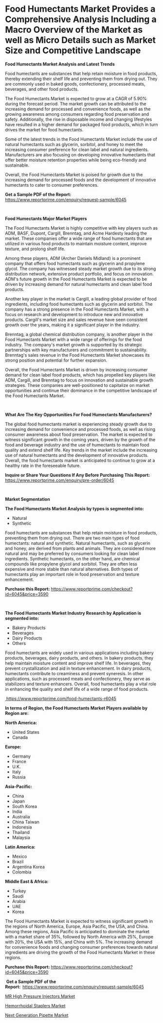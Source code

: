 <p><h1>Food Humectants Market Provides a Comprehensive Analysis Including a Macro Overview of the Market as well as Micro Details such as Market Size and Competitive Landscape</h1></p><p><strong>Food Humectants Market Analysis and Latest Trends</strong></p>
<p><p>Food humectants are substances that help retain moisture in food products, thereby extending their shelf life and preventing them from drying out. They are commonly used in baked goods, confectionery, processed meats, beverages, and other food products.</p><p>The Food Humectants Market is expected to grow at a CAGR of 5.90% during the forecast period. The market growth can be attributed to the increasing demand for processed and convenience foods, as well as the growing awareness among consumers regarding food preservation and safety. Additionally, the rise in disposable income and changing lifestyles have resulted in a higher demand for packaged food products, which in turn drives the market for food humectants.</p><p>Some of the latest trends in the Food Humectants Market include the use of natural humectants such as glycerin, sorbitol, and honey to meet the increasing consumer preference for clean label and natural ingredients. Manufacturers are also focusing on developing innovative humectants that offer better moisture retention properties while being eco-friendly and sustainable.</p><p>Overall, the Food Humectants Market is poised for growth due to the increasing demand for processed foods and the development of innovative humectants to cater to consumer preferences.</p></p>
<p><strong>Get a Sample PDF of the Report:&nbsp;</strong> <a href="https://www.reportprime.com/enquiry/request-sample/6045">https://www.reportprime.com/enquiry/request-sample/6045</a></p>
<p>&nbsp;</p>
<p><strong>Food Humectants Major Market Players</strong></p>
<p><p>The Food Humectants Market is highly competitive with key players such as ADM, BASF, Dupont, Cargill, Brenntag, and Acme Hardesty leading the market. These companies offer a wide range of food humectants that are utilized in various food products to maintain moisture content, improve texture, and prolong shelf life.</p><p>Among these players, ADM (Archer Daniels Midland) is a prominent company that offers food humectants such as glycerin and propylene glycol. The company has witnessed steady market growth due to its strong distribution network, extensive product portfolio, and focus on innovation. ADM's future growth in the Food Humectants Market is expected to be driven by increasing demand for natural humectants and clean label food products.</p><p>Another key player in the market is Cargill, a leading global provider of food ingredients, including food humectants such as glycerin and sorbitol. The company has a strong presence in the Food Humectants Market, with a focus on research and development to introduce new and innovative products. Cargill's market size and sales revenue have seen consistent growth over the years, making it a significant player in the industry.</p><p>Brenntag, a global chemical distribution company, is another player in the Food Humectants Market with a wide range of offerings for the food industry. The company's market growth is supported by its strategic partnerships with key manufacturers and commitment to sustainability. Brenntag's sales revenue in the Food Humectants Market showcases its strong position and potential for further expansion.</p><p>Overall, the Food Humectants Market is driven by increasing consumer demand for clean label food products, which has propelled key players like ADM, Cargill, and Brenntag to focus on innovation and sustainable growth strategies. These companies are well-positioned to capitalize on market opportunities and continue their dominance in the competitive landscape of the Food Humectants Market.</p></p>
<p>&nbsp;</p>
<p><strong>What Are The Key Opportunities For Food Humectants Manufacturers?</strong></p>
<p><p>The global food humectants market is experiencing steady growth due to increasing demand for convenience and processed foods, as well as rising consumer awareness about food preservation. The market is expected to witness significant growth in the coming years, driven by the growth of the food and beverage industry and the use of humectants to maintain food quality and extend shelf life. Key trends in the market include the increasing use of natural humectants and the development of innovative products. Overall, the food humectants market is anticipated to continue to grow at a healthy rate in the foreseeable future.</p></p>
<p><strong>Inquire or Share Your Questions If Any Before Purchasing This Report:</strong> <a href="https://www.reportprime.com/enquiry/pre-order/6045">https://www.reportprime.com/enquiry/pre-order/6045</a></p>
<p>&nbsp;</p>
<p><strong>Market Segmentation</strong></p>
<p><strong>The Food Humectants Market Analysis by types is segmented into:</strong></p>
<p><ul><li>Natural</li><li>Synthetic</li></ul></p>
<p><p>Food humectants are substances that help retain moisture in food products, preventing them from drying out. There are two main types of food humectants: natural and synthetic. Natural humectants, such as glycerin and honey, are derived from plants and animals. They are considered more natural and may be preferred by consumers looking for clean label ingredients. Synthetic humectants, on the other hand, are chemical compounds like propylene glycol and sorbitol. They are often less expensive and more stable than natural alternatives. Both types of humectants play an important role in food preservation and texture enhancement.</p></p>
<p><strong>Purchase this Report:&nbsp;</strong><a href="https://www.reportprime.com/checkout?id=6045&price=3590">https://www.reportprime.com/checkout?id=6045&price=3590</a></p>
<p>&nbsp;</p>
<p><strong>The Food Humectants Market Industry Research by Application is segmented into:</strong></p>
<p><ul><li>Bakery Products</li><li>Beverages</li><li>Dairy Products</li><li>Others</li></ul></p>
<p><p>Food humectants are widely used in various applications including bakery products, beverages, dairy products, and others. In bakery products, they help maintain moisture content and improve shelf life. In beverages, they prevent crystallization and aid in texture enhancement. In dairy products, humectants contribute to creaminess and prevent syneresis. In other applications, such as processed meats and confectionery, they serve as stabilizers and texture enhancers. Overall, food humectants play a vital role in enhancing the quality and shelf life of a wide range of food products.</p></p>
<p><a href="https://www.reportprime.com/food-humectants-r6045">&nbsp;https://www.reportprime.com/food-humectants-r6045</a></p>
<p><strong>In terms of Region, the Food Humectants Market Players available by Region are:</strong></p>
<p>
    <p> <strong> North America: </strong>
        <ul>
            <li>United States</li>
            <li>Canada</li>
        </ul>
        </p> 
    <p> <strong> Europe: </strong>
        <ul>
            <li>Germany</li>
            <li>France</li>
            <li>U.K.</li>
            <li>Italy</li>
            <li>Russia</li>
        </ul>
        </p> 
    <p> <strong> Asia-Pacific: </strong>
        <ul>
            <li>China</li>
            <li>Japan</li>
            <li>South Korea</li>
            <li>India</li>
            <li>Australia</li>
            <li>China Taiwan</li>
            <li>Indonesia</li>
            <li>Thailand</li>
            <li>Malaysia</li>
        </ul>
        </p> 
    <p> <strong> Latin America: </strong>
        <ul>
            <li>Mexico</li>
            <li>Brazil</li>
            <li>Argentina Korea</li>
            <li>Colombia</li>
        </ul>
        </p> 
    <p> <strong> Middle East & Africa: </strong>
        <ul>
            <li>Turkey</li>
            <li>Saudi</li>
            <li>Arabia</li>
            <li>UAE</li>
            <li>Korea</li>
        </ul>
    </p>
    </p>
<p><p>The Food Humectants Market is expected to witness significant growth in the regions of North America, Europe, Asia Pacific, the USA, and China. Among these regions, Asia Pacific is anticipated to dominate the market with a market share of 35%, followed by North America with 25%, Europe with 20%, the USA with 15%, and China with 5%. The increasing demand for convenience foods and changing consumer preferences towards natural ingredients are driving the growth of the Food Humectants Market in these regions.</p></p>
<p><strong>Purchase this Report: </strong><a href="https://www.reportprime.com/checkout?id=6045&price=3590">https://www.reportprime.com/checkout?id=6045&price=3590</a></p>
<p>&nbsp;<strong>Get a Sample PDF of the Report:&nbsp;&nbsp;</strong><a href="https://www.reportprime.com/enquiry/request-sample/6045">https://www.reportprime.com/enquiry/request-sample/6045</a></p>
<p><strong></strong></p>
<p><p><a href="https://issuu.com/reportprime-2/docs/mr-high-pressure-injectors-market-size-2030.pptx">MR High Pressure Injectors Market</a></p><p><a href="https://issuu.com/reportprime-2/docs/hemorrhoidal-staplers-market-size-2030.pptx">Hemorrhoidal Staplers Market</a></p><p><a href="https://issuu.com/reportprime-2/docs/next-generation-pipette-market-size-2030.pptx">Next Generation Pipette Market</a></p></p>